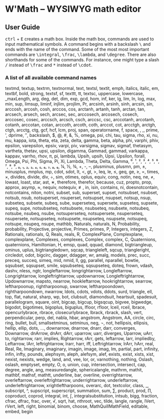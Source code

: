 # W'Math – WYSIWYG math editor

## User Guide

<kbd>ctrl</kbd> + <kbd>E</kbd> creates a math box. Inside the math box, commands are used to input mathematical symbols. A command begins with a backslash <kbd>\\</kbd> and ends with the name of the command. Some of the most most important commands are <kbd>\integral</kbd>, <kbd>\frac</kbd>, <kbd>\lambda</kbd>, and <kbd>\degree</kbd>. There are also shorthands for some of the commands. For instance, one might type a slash <kbd>/</kbd> instead of <kbd>\frac</kbd> and <kbd>*</kbd> instead of <kbd>\cdot</kbd>.

### A list of all available command names
textmd, textup, textrm, textnormal, text, textsl, textit, emph, italics, italic, em, textbf, bold, strong, textsf, sf, texttt, tt, textsc, uppercase, lowercase, _maxLength, arg, deg, det, dim, exp, gcd, hom, inf, ker, lg, lim, ln, log, max, min, sup, limsup, liminf, injlim, projlim, Pr, arcsinh, arsinh, sinh, arcsin, sin, arccosh, arcosh, cosh, arccos, cos, arctanh, artanh, tanh, arctan, tan, arcsech, arsech, sech, arcsec, sec, arccosech, arcosech, cosech, arccosec, cosec, arccsch, arcsch, csch, arccsc, csc, arccotanh, arcotanh, cotanh, arccotan, cotan, arccoth, arcoth, coth, arccot, cot, arcctgh, arctgh, ctgh, arcctg, ctg, gcf, hcf, lcm, proj, span, operatorname, f, space,  , ,, prime, ', dprime, ″, backslash, $, @, #, &, %, omega, psi, chi, tau, sigma, rho, xi, nu, mu, kappa, iota, theta, eta, zeta, delta, gamma, beta, alpha, phi, varphi, phiv, epsilon, varepsilon, epsiv, varpi, piv, varsigma, sigmav, sigmaf, thetasym, vartheta, thetav, upsi, upsilon, digamma, Gammad, gammad, varkappa, kappav, varrho, rhov, π, pi, lambda, Upsih, upsih, Upsi, Upsilon, forall, Omega, Psi, Phi, Sigma, Pi, Xi, Lambda, Theta, Delta, Gamma, ⁰, ¹, ², ³, ⁴, ⁵, ⁶, ⁷, ⁸, ⁹, ₀, ₁, ₂, ₃, ₄, ₅, ₆, ₇, ₈, ₉, ¼, ½, ¾, +, -, –, plusminus, plusmn, pm, ±, minusplus, mnplus, mp, cdot, sdot, lt, <, gt, >, leq, le, ≤, geq, ge, ≥, =, times, ×, divides, divide, div, ÷, sim, otimes, oplus, equiv, cong, notin, neq, ne, ≠, lowast, loast, star, ast, ∗, therefore, therefor, because, cuz, propto, prop, approx, asymp, ≈, nequiv, notequiv, ≢, in, isin, contains, ni, doesnotcontain, notcontains, niton, notni, subset, sub, superset, supset, notsubset, nsubset, notsub, nsub, notsuperset, nsuperset, notsupset, nsupset, notsup, nsup, subseteq, subsete, subeq, sube, superseteq, supersete, supseteq, supsete, supeq, supe, notsubseteq, notsubsete, nsubseteq, nsubsete, notsubeq, notsube, nsubeq, nsube, notsuperseteq, notsupersete, nsuperseteq, nsupersete, notsupseteq, notsupsete, nsupseteq, nsupsete, notsupeq, notsupe, nsupeq, nsupe, mathbb, Naturals, naturals, N, Probability, probability, Projective, projective, Primes, primes, P, Integers, integers, Z, Rationals, rationals, Q, Reals, reals, R, ComplexPlane, Complexplane, complexplane, Complexes, complexes, Complex, complex, C, Quaternions, quaternions, Hamiltonian, H, emsp, quad, qquad, diamond, bigtriangleup, ominus, uplus, bigtriangledown, sqcap, triangleleft, sqcup, triangleright, circledot, odot, bigcirc, dagger, ddagger, wr, amalg, models, prec, succ, preceq, succeq, simeq, mid, nmid, ll, gg, parallel, nparallel, bowtie, sqsubset, sqsupset, smile, sqsubseteq, sqsupseteq, doteq, frown, vdash, dashv, nless, ngtr, longleftarrow, longrightarrow, Longleftarrow, Longrightarrow, longleftrightarrow, updownarrow, Longleftrightarrow, Updownarrow, mapsto, nearrow, hookleftarrow, hookrightarrow, searrow, leftharpoonup, rightharpoonup, swarrow, leftharpoondown, rightharpoondown, nwarrow, ldots, cdots, vdots, ddots, surd, triangle, ell, top, flat, natural, sharp, wp, bot, clubsuit, diamondsuit, heartsuit, spadesuit, parallelogram, square, oint, bigcap, bigcup, bigsqcup, bigvee, bigwedge, bigodot, bigotimes, bigoplus, biguplus, lfloor, rfloor, lceil, rceil, lbrace, opencurlybrace, rbrace, closecurlybrace, lbrack, rbrack, slash, vert, perpendicular, perp, del, nabla, hbar, angstrom, Angstrom, AA, circle, circ, ring, bullet, bull, smallsetminus, setminus, neg, ¬, not, hellipsis, ellipsis, hellip, ellip, dots, …, downarrow, dnarrow, dnarr, darr, converges, Downarrow, dnArrow, dnArr, dArr, uparrow, uarr, diverges, Uparrow, uArr, to, rightarrow, rarr, implies, Rightarrow, rArr, gets, leftarrow, larr, impliedby, Leftarrow, lArr, leftrightarrow, lrarr, harr, iff, Leftrightarrow, lrArr, hArr, real, Real, Re, Imaginary, imaginary, imagin, image, imag, Im, partial, part, infinity, infin, infty, pounds, alephsym, aleph, alefsym, alef, exists, exist, xists, xist, nexist, nexists, wedge, land, and, vee, lor, or, varnothing, nothing, Oslash, oslash, emptyset, empty, O, o, union, cup, intersection, intersect, cap, degree, angle, ang, measuredangle, sphericalangle, mathrm, mathit, mathbf, mathsf, mathtt, underline, bar, overline, overrightarrow, overleftarrow, overleftrightarrow, underrightarrow, underleftarrow, underleftrightarrow, xrightleftharpoons, overarc, dot, textcolor, class, _, subscript, ^, supscript, superscript, summation, sum, ∑, product, prod, ∏, coproduct, coprod, integral, int, ∫, integralsubstitution, intsub, bigg, fraction, cfrac, dfrac, frac, over, √, sqrt, hat, nthroot, vec, tilde, langle, rangle, lVert, rVert, left, right, binomial, binom, choose, MathQuillMathField, editable, embed, begin

